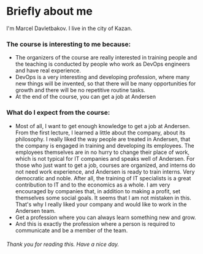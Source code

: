 # Briefly about me
I'm Marcel Davletbakov. I live in the city of Kazan.

### The course is interesting to me because:
- The organizers of the course are really interested in training people and the teaching is conducted by people who work as DevOps engineers and have real experience.
- DevOps is a very interesting and developing profession, where many new things will be invented, so that there will be many opportunities for growth and there will be no repetitive routine tasks.
- At the end of the course, you can get a job at Andersen

### What do I expect from the course:
- Most of all, I want to get enough knowledge to get a job at Andersen.
From the first lecture, I learned a little about the company, about its philosophy. I really liked the way people are treated in Andersen, that the company is engaged in training and developing its employees. The employees themselves are in no hurry to change their place of work, which is not typical for IT companies and speaks well of Andersen. For those who just want to get a job, courses are organized, and interns do not need work experience, and Andersen is ready to train interns. Very democratic and noble. After all, the training of IT specialists is a great contribution to IT and to the economics as a whole. I am very encouraged by companies that, in addition to making a profit, set themselves some social goals. It seems that I am not mistaken in this. That's why I really liked your company and would like to work in the Andersen team.
- Get a profession where you can always learn something new and grow.
- And this is exactly the profession where a person is required to communicate and be a member of the team.

###### Thank you for reading this. Have a nice day.
